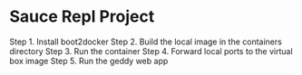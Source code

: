 Sauce Repl Project
==================


 Step 1. Install boot2docker
 Step 2. Build the local image in the containers directory
 Step 3. Run the container
 Step 4. Forward local ports to the virtual box image
 Step 5. Run the geddy web app

